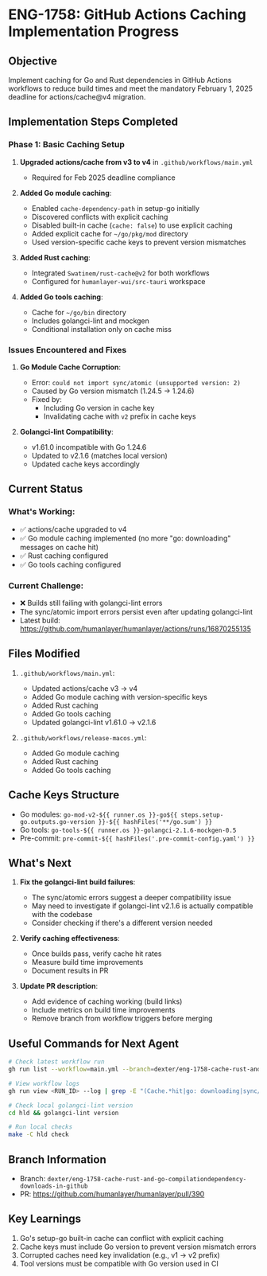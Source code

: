 # ENG-1758: GitHub Actions Caching Implementation Progress

## Objective
Implement caching for Go and Rust dependencies in GitHub Actions workflows to reduce build times and meet the mandatory February 1, 2025 deadline for actions/cache@v4 migration.

## Implementation Steps Completed

### Phase 1: Basic Caching Setup
1. **Upgraded actions/cache from v3 to v4** in `.github/workflows/main.yml`
   - Required for Feb 2025 deadline compliance

2. **Added Go module caching**:
   - Enabled `cache-dependency-path` in setup-go initially
   - Discovered conflicts with explicit caching
   - Disabled built-in cache (`cache: false`) to use explicit caching
   - Added explicit cache for `~/go/pkg/mod` directory
   - Used version-specific cache keys to prevent version mismatches

3. **Added Rust caching**:
   - Integrated `Swatinem/rust-cache@v2` for both workflows
   - Configured for `humanlayer-wui/src-tauri` workspace

4. **Added Go tools caching**:
   - Cache for `~/go/bin` directory
   - Includes golangci-lint and mockgen
   - Conditional installation only on cache miss

### Issues Encountered and Fixes

1. **Go Module Cache Corruption**:
   - Error: `could not import sync/atomic (unsupported version: 2)`
   - Caused by Go version mismatch (1.24.5 → 1.24.6)
   - Fixed by:
     - Including Go version in cache key
     - Invalidating cache with `v2` prefix in cache keys

2. **Golangci-lint Compatibility**:
   - v1.61.0 incompatible with Go 1.24.6
   - Updated to v2.1.6 (matches local version)
   - Updated cache keys accordingly

## Current Status

### What's Working:
- ✅ actions/cache upgraded to v4
- ✅ Go module caching implemented (no more "go: downloading" messages on cache hit)
- ✅ Rust caching configured
- ✅ Go tools caching configured

### Current Challenge:
- ❌ Builds still failing with golangci-lint errors
- The sync/atomic import errors persist even after updating golangci-lint
- Latest build: https://github.com/humanlayer/humanlayer/actions/runs/16870255135

## Files Modified
1. `.github/workflows/main.yml`:
   - Updated actions/cache v3 → v4
   - Added Go module caching with version-specific keys
   - Added Rust caching
   - Added Go tools caching
   - Updated golangci-lint v1.61.0 → v2.1.6

2. `.github/workflows/release-macos.yml`:
   - Added Go module caching
   - Added Rust caching
   - Added Go tools caching

## Cache Keys Structure
- Go modules: `go-mod-v2-${{ runner.os }}-go${{ steps.setup-go.outputs.go-version }}-${{ hashFiles('**/go.sum') }}`
- Go tools: `go-tools-${{ runner.os }}-golangci-2.1.6-mockgen-0.5`
- Pre-commit: `pre-commit-${{ hashFiles('.pre-commit-config.yaml') }}`

## What's Next

1. **Fix the golangci-lint build failures**:
   - The sync/atomic errors suggest a deeper compatibility issue
   - May need to investigate if golangci-lint v2.1.6 is actually compatible with the codebase
   - Consider checking if there's a different version needed

2. **Verify caching effectiveness**:
   - Once builds pass, verify cache hit rates
   - Measure build time improvements
   - Document results in PR

3. **Update PR description**:
   - Add evidence of caching working (build links)
   - Include metrics on build time improvements
   - Remove branch from workflow triggers before merging

## Useful Commands for Next Agent

```bash
# Check latest workflow run
gh run list --workflow=main.yml --branch=dexter/eng-1758-cache-rust-and-go-compilationdependency-downloads-in-github --limit=1

# View workflow logs
gh run view <RUN_ID> --log | grep -E "(Cache.*hit|go: downloading|sync/atomic)"

# Check local golangci-lint version
cd hld && golangci-lint version

# Run local checks
make -C hld check
```

## Branch Information
- Branch: `dexter/eng-1758-cache-rust-and-go-compilationdependency-downloads-in-github`
- PR: https://github.com/humanlayer/humanlayer/pull/390

## Key Learnings
1. Go's setup-go built-in cache can conflict with explicit caching
2. Cache keys must include Go version to prevent version mismatch errors
3. Corrupted caches need key invalidation (e.g., v1 → v2 prefix)
4. Tool versions must be compatible with Go version used in CI